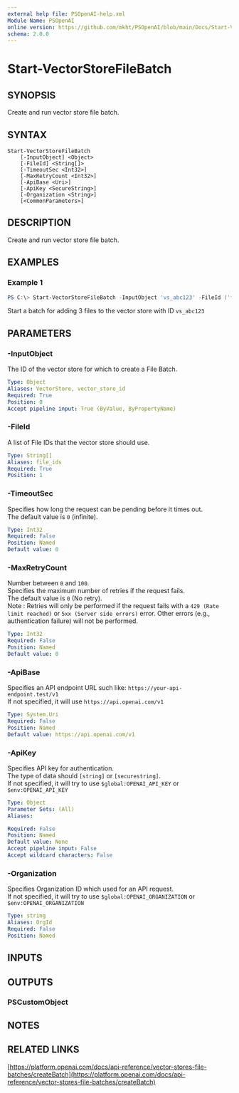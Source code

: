 ```yaml
---
external help file: PSOpenAI-help.xml
Module Name: PSOpenAI
online version: https://github.com/mkht/PSOpenAI/blob/main/Docs/Start-VectorStoreFileBatch.md
schema: 2.0.0
---
```


# Start-VectorStoreFileBatch

## SYNOPSIS
Create and run vector store file batch.

## SYNTAX

```
Start-VectorStoreFileBatch
    [-InputObject] <Object>
    [-FileId] <String[]>
    [-TimeoutSec <Int32>]
    [-MaxRetryCount <Int32>]
    [-ApiBase <Uri>]
    [-ApiKey <SecureString>]
    [-Organization <String>]
    [<CommonParameters>]
```

## DESCRIPTION
Create and run vector store file batch.

## EXAMPLES

### Example 1
```powershell
PS C:\> Start-VectorStoreFileBatch -InputObject 'vs_abc123' -FileId ('file-abc123', 'file-def456', 'file-ghi789')
```

Start a batch for adding 3 files to the vector store with ID `vs_abc123`

## PARAMETERS

### -InputObject
The ID of the vector store for which to create a File Batch.

```yaml
Type: Object
Aliases: VectorStore, vector_store_id
Required: True
Position: 0
Accept pipeline input: True (ByValue, ByPropertyName)
```

### -FileId
A list of File IDs that the vector store should use.

```yaml
Type: String[]
Aliases: file_ids
Required: True
Position: 1
```

### -TimeoutSec
Specifies how long the request can be pending before it times out.  
The default value is `0` (infinite).

```yaml
Type: Int32
Required: False
Position: Named
Default value: 0
```

### -MaxRetryCount
Number between `0` and `100`.  
Specifies the maximum number of retries if the request fails.  
The default value is `0` (No retry).  
Note : Retries will only be performed if the request fails with a `429 (Rate limit reached)` or `5xx (Server side errors)` error. Other errors (e.g., authentication failure) will not be performed.  

```yaml
Type: Int32
Required: False
Position: Named
Default value: 0
```

### -ApiBase
Specifies an API endpoint URL such like: `https://your-api-endpoint.test/v1`  
If not specified, it will use `https://api.openai.com/v1`

```yaml
Type: System.Uri
Required: False
Position: Named
Default value: https://api.openai.com/v1
```

### -ApiKey
Specifies API key for authentication.  
The type of data should `[string]` or `[securestring]`.  
If not specified, it will try to use `$global:OPENAI_API_KEY` or `$env:OPENAI_API_KEY`

```yaml
Type: Object
Parameter Sets: (All)
Aliases:

Required: False
Position: Named
Default value: None
Accept pipeline input: False
Accept wildcard characters: False
```

### -Organization
Specifies Organization ID which used for an API request.  
If not specified, it will try to use `$global:OPENAI_ORGANIZATION` or `$env:OPENAI_ORGANIZATION`

```yaml
Type: string
Aliases: OrgId
Required: False
Position: Named
```

## INPUTS

## OUTPUTS

### PSCustomObject

## NOTES

## RELATED LINKS

[https://platform.openai.com/docs/api-reference/vector-stores-file-batches/createBatch](https://platform.openai.com/docs/api-reference/vector-stores-file-batches/createBatch)
